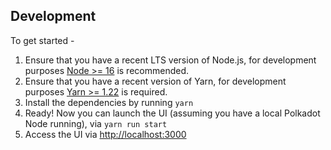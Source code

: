 ## Development


To get started -

1. Ensure that you have a recent LTS version of Node.js, for development purposes [Node >= 16](https://nodejs.org/en/) is recommended.
2. Ensure that you have a recent version of Yarn, for development purposes [Yarn >= 1.22](https://yarnpkg.com/docs/install) is required.
3. Install the dependencies by running `yarn`
4. Ready! Now you can launch the UI (assuming you have a local Polkadot Node running), via `yarn run start`
5. Access the UI via [http://localhost:3000](http://localhost:3000)

